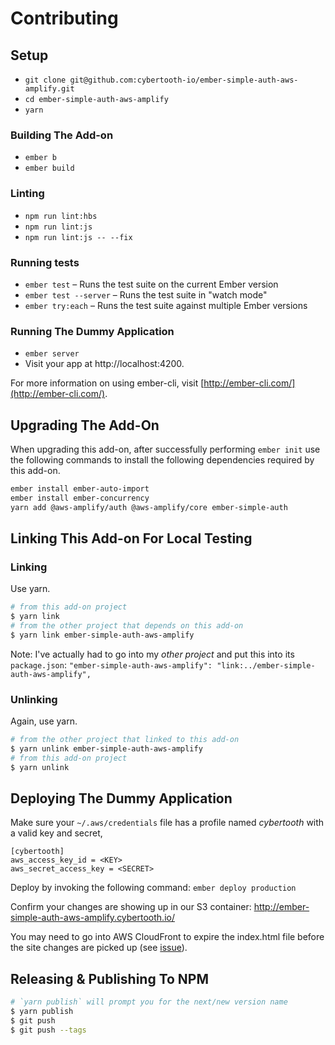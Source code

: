 Contributing
==============================================================================

Setup
------------------------------------------------------------------------------

* `git clone git@github.com:cybertooth-io/ember-simple-auth-aws-amplify.git`
* `cd ember-simple-auth-aws-amplify`
* `yarn`


### Building The Add-on

* `ember b`
* `ember build`

### Linting

* `npm run lint:hbs`
* `npm run lint:js`
* `npm run lint:js -- --fix`

### Running tests

* `ember test` – Runs the test suite on the current Ember version
* `ember test --server` – Runs the test suite in "watch mode"
* `ember try:each` – Runs the test suite against multiple Ember versions

### Running The Dummy Application

* `ember server`
* Visit your app at http://localhost:4200.

For more information on using ember-cli, visit [http://ember-cli.com/](http://ember-cli.com/).

Upgrading The Add-On
------------------------------------------------------------------------------

When upgrading this add-on, after successfully performing `ember init` use the following
commands to install the following dependencies required by this add-on.

```bash
ember install ember-auto-import
ember install ember-concurrency
yarn add @aws-amplify/auth @aws-amplify/core ember-simple-auth
```

Linking This Add-on For Local Testing
------------------------------------------------------------------------------

### Linking

Use yarn.

```bash
# from this add-on project
$ yarn link
# from the other project that depends on this add-on
$ yarn link ember-simple-auth-aws-amplify
```

Note: I've actually had to go into my _other project_ and put this into its `package.json`:
`"ember-simple-auth-aws-amplify": "link:../ember-simple-auth-aws-amplify",`

### Unlinking

Again, use yarn.

```bash
# from the other project that linked to this add-on
$ yarn unlink ember-simple-auth-aws-amplify
# from this add-on project
$ yarn unlink
```

Deploying The Dummy Application
------------------------------------------------------------------------------

Make sure your `~/.aws/credentials` file has a profile named _cybertooth_ 
with a valid key and secret,

```
[cybertooth]
aws_access_key_id = <KEY>
aws_secret_access_key = <SECRET>
```

Deploy by invoking the following command: `ember deploy production`

Confirm your changes are showing up in our S3 container: http://ember-simple-auth-aws-amplify.cybertooth.io/

You may need to go into AWS CloudFront to expire the index.html file before the site 
changes are picked up (see [issue](https://github.com/cybertoothca/ember-cli-text-support-mixins/issues/29)).

Releasing & Publishing To NPM
------------------------------------------------------------------------------

```bash
# `yarn publish` will prompt you for the next/new version name
$ yarn publish
$ git push
$ git push --tags
```
